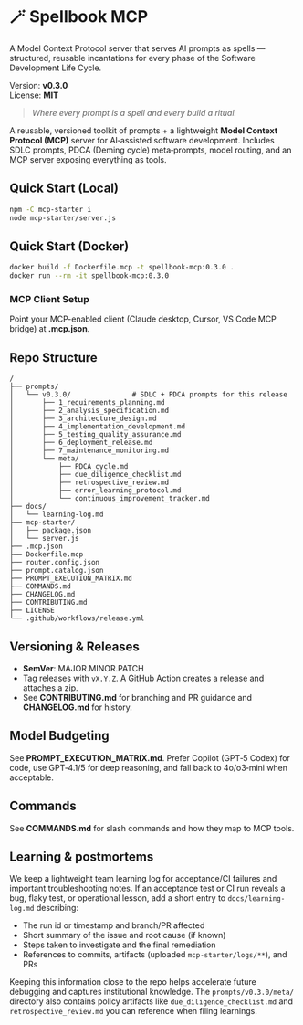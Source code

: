 # 🪄 Spellbook MCP

A Model Context Protocol server that serves AI prompts as spells — structured, reusable incantations for every phase of the Software Development Life Cycle.

Version: **v0.3.0**  
License: **MIT**

> _Where every prompt is a spell and every build a ritual._

A reusable, versioned toolkit of prompts + a lightweight **Model Context Protocol (MCP)** server for AI‑assisted software development. Includes SDLC prompts, PDCA (Deming cycle) meta‑prompts, model routing, and an MCP server exposing everything as tools.

## Quick Start (Local)

```bash
npm -C mcp-starter i
node mcp-starter/server.js
```

## Quick Start (Docker)

```bash
docker build -f Dockerfile.mcp -t spellbook-mcp:0.3.0 .
docker run --rm -it spellbook-mcp:0.3.0
```

### MCP Client Setup

Point your MCP-enabled client (Claude desktop, Cursor, VS Code MCP bridge) at **.mcp.json**.

## Repo Structure

```
/
├── prompts/
│   └── v0.3.0/               # SDLC + PDCA prompts for this release
│       ├── 1_requirements_planning.md
│       ├── 2_analysis_specification.md
│       ├── 3_architecture_design.md
│       ├── 4_implementation_development.md
│       ├── 5_testing_quality_assurance.md
│       ├── 6_deployment_release.md
│       ├── 7_maintenance_monitoring.md
│       └── meta/
│           ├── PDCA_cycle.md
│           ├── due_diligence_checklist.md
│           ├── retrospective_review.md
│           ├── error_learning_protocol.md
│           └── continuous_improvement_tracker.md
├── docs/
│   └── learning-log.md
├── mcp-starter/
│   ├── package.json
│   └── server.js
├── .mcp.json
├── Dockerfile.mcp
├── router.config.json
├── prompt.catalog.json
├── PROMPT_EXECUTION_MATRIX.md
├── COMMANDS.md
├── CHANGELOG.md
├── CONTRIBUTING.md
├── LICENSE
└── .github/workflows/release.yml
```

## Versioning & Releases

- **SemVer**: MAJOR.MINOR.PATCH
- Tag releases with `vX.Y.Z`. A GitHub Action creates a release and attaches a zip.
- See **CONTRIBUTING.md** for branching and PR guidance and **CHANGELOG.md** for history.

## Model Budgeting

See **PROMPT_EXECUTION_MATRIX.md**. Prefer Copilot (GPT‑5 Codex) for code, use GPT‑4.1/5 for deep reasoning, and fall back to 4o/o3‑mini when acceptable.

## Commands

See **COMMANDS.md** for slash commands and how they map to MCP tools.

## Learning & postmortems

We keep a lightweight team learning log for acceptance/CI failures and important troubleshooting notes. If an acceptance test or CI run reveals a bug, flaky test, or operational lesson, add a short entry to `docs/learning-log.md` describing:

- The run id or timestamp and branch/PR affected
- Short summary of the issue and root cause (if known)
- Steps taken to investigate and the final remediation
- References to commits, artifacts (uploaded `mcp-starter/logs/**`), and PRs

Keeping this information close to the repo helps accelerate future debugging and captures institutional knowledge. The `prompts/v0.3.0/meta/` directory also contains policy artifacts like `due_diligence_checklist.md` and `retrospective_review.md` you can reference when filing learnings.
